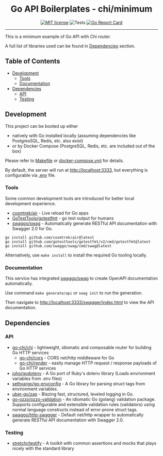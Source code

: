 <h1 align="center">
  Go API Boilerplates - chi/minimum
</h1>

<div align="center">

[![MIT license](https://img.shields.io/badge/license-MIT-brightgreen.svg)](https://opensource.org/licenses/MIT)
![Tests](https://github.com/yizeng/gab/actions/workflows/test.yml/badge.svg?branch=main)
[![Go Report Card](https://goreportcard.com/badge/github.com/yizeng/gab/chi/minimum)](https://goreportcard.com/report/github.com/yizeng/gab/chi/minimum)

</div>

<hr />

This is a minimum example of Go API with Chi router.

A full list of libraries used can be found in [Dependencies](#dependencies) section.

## Table of Contents

- [Development](#development)
  + [Tools](#tools)
  + [Documentation](#documentation)
- [Dependencies](#dependencies)
  + [API](#api)
  + [Testing](#testing)

## Development

This project can be booted up either

- natively with Go installed locally (assuming dependencies like PostgresSQL, Redis, etc. also exist)
- or by Docker Compose (PostgreSQL, Redis, etc. are included out of the box)

Please refer to [Makefile](./Makefile) or [docker-compose.yml](./docker-compose.yml) for details.

By default, the server will run at <http://localhost:3333>, but everything is configurable via [.env](.env) file.

### Tools

Some common development tools are introduced for better local development experience.

- [cosmtrek/air](https://github.com/cosmtrek/air) - Live reload for Go apps
- [GoTestTools/gotestfmt](https://github.com/GoTestTools/gotestfmt) - go test output for humans
- [swaggo/swag][swaggo/swag] - Automatically generate RESTful API documentation with Swagger 2.0 for Go.

```
go install github.com/cosmtrek/air@latest
go install github.com/gotesttools/gotestfmt/v2/cmd/gotestfmt@latest
go install github.com/swaggo/swag/cmd/swag@latest
```

Alternatively, use `make install` to install the required Go tooling locally.

### Documentation

This service has integrated [swaggo/swag][swaggo/swag] to create OpenAPI documentation automatically.

Use command `make generate/api` or `swag init` to run the generation.

Then navigate to <http://localhost:3333/swagger/index.html> to view the API documentation.

## Dependencies

### API
- [go-chi/chi][go-chi/chi] - lightweight, idiomatic and composable router for building Go HTTP services
  - [go-chi/cors][go-chi/cors] - CORS net/http middleware for Go
  - [go-chi/render][go-chi/render] - easily manage HTTP request / response payloads of Go HTTP services
- [joho/godotenv][joho/godotenv] - A Go port of Ruby's dotenv library (Loads environment variables from .env files)
- [sethvargo/go-envconfig][sethvargo/go-envconfig] - A Go library for parsing struct tags from environment variables.
- [uber-go/zap][uber-go/zap] - Blazing fast, structured, leveled logging in Go.
- [go-ozzo/ozzo-validation][go-ozzo/ozzo-validation] - An idiomatic Go (golang) validation package. Supports configurable and extensible validation rules (validators) using normal language constructs instead of error-prone struct tags.
- [swaggo/http-swagger][swaggo/http-swagger] - Default net/http wrapper to automatically generate RESTful API documentation with Swagger 2.0.

### Testing
- [stretchr/testify][stretchr/testify] - A toolkit with common assertions and mocks that plays nicely with the standard library

[go-chi/chi]: https://github.com/go-chi/chi
[go-chi/cors]: https://github.com/go-chi/cors
[go-chi/render]: https://github.com/go-chi/render
[joho/godotenv]: https://github.com/joho/godotenv
[sethvargo/go-envconfig]: https://github.com/sethvargo/go-envconfig
[uber-go/zap]: https://github.com/uber-go/zap
[stretchr/testify]: https://github.com/stretchr/testify
[go-ozzo/ozzo-validation]: https://github.com/go-ozzo/ozzo-validation
[swaggo/swag]: https://github.com/swaggo/swag
[swaggo/http-swagger]: https://github.com/swaggo/http-swagger

